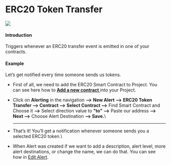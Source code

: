 # ERC20 Token Transfer

![](../../.gitbook/assets/ERC20-Token-Transfer.gif)

#### Introduction

Triggers whenever an ERC20 transfer event is emitted in one of your contracts.

#### Example

Let’s get notified every time someone sends us tokens.

*   First of all, we need to add the ERC20 Smart Contract to Project. You can see here how to [**Add a new contract** ](../../monitoring/smart-contracts/)into your Project.


* Click on **Alerting** in the navigation **—>** **New Alert** **—>** **ERC20 Token Transfer —> Contract —> Select Contract —>** Find Smart Contract and Choose it **—>** Select direction value to **"to" —>** Paste our address **—> Next —>** Choose Alert Destination **—> Save.**\
  ****
* That’s it! You’ll get a notification whenever someone sends you a selected ERC20 token.\

* When Alert was created if we want to add a description, alert level, more alert destinations, or change the name, we can do that. You can see how in [Edit Alert](editing-an-alert.md).
